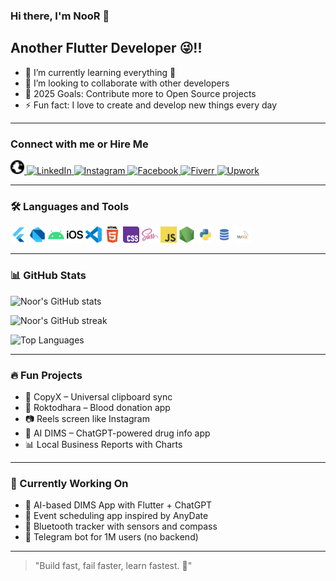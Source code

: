 <h3>Hi there, I'm NooR 👋</h3>

<h2>Another Flutter Developer 😜!!</h2>

<ul>
  <li>🌱 I’m currently learning everything 🤣</li>
  <li>👯 I’m looking to collaborate with other developers</li>
  <li>🥅 2025 Goals: Contribute more to Open Source projects</li>
  <li>⚡ Fun fact: I love to create and develop new things every day</li>
</ul>

---

### Connect with me or Hire Me

<p>
  <a href="https://carboncodes.net" target="_blank">
    <img alt="Website" width="22px" src="https://raw.githubusercontent.com/iconic/open-iconic/master/svg/globe.svg" />
  </a>
  <a href="https://linkedin.com/in/oalinoor11" target="_blank">
    <img alt="LinkedIn" width="22px" src="https://cdn.jsdelivr.net/npm/simple-icons@v3/icons/linkedin.svg" />
  </a>
  <a href="https://instagram.com/oalinoor11" target="_blank">
    <img alt="Instagram" width="22px" src="https://cdn.jsdelivr.net/npm/simple-icons@v3/icons/instagram.svg" />
  </a>
  <a href="https://facebook.com/shahed.ofp" target="_blank">
    <img alt="Facebook" width="22px" src="https://cdn.jsdelivr.net/npm/simple-icons@v3/icons/facebook.svg" />
  </a>
  <a href="https://fiverr.com/shahedoalinoor" target="_blank">
    <img alt="Fiverr" width="22px" src="https://cdn.jsdelivr.net/npm/simple-icons@v3/icons/fiverr.svg" />
  </a>
  <a href="https://www.upwork.com/freelancers/oalinoor11" target="_blank">
    <img alt="Upwork" width="22px" src="https://cdn.jsdelivr.net/npm/simple-icons@v3/icons/upwork.svg" />
  </a>
</p>

---

### 🛠️ Languages and Tools

<p>
  <img src="https://raw.githubusercontent.com/github/explore/main/topics/flutter/flutter.png" alt="Flutter" width="26px" />
  <img src="https://raw.githubusercontent.com/github/explore/main/topics/dart/dart.png" alt="Dart" width="26px" />
  <img src="https://raw.githubusercontent.com/github/explore/main/topics/android/android.png" alt="Android" width="26px" />
  <img src="https://raw.githubusercontent.com/github/explore/main/topics/ios/ios.png" alt="iOS" width="26px" />
  <img src="https://raw.githubusercontent.com/github/explore/main/topics/visual-studio-code/visual-studio-code.png" alt="VS Code" width="26px" />
  <img src="https://raw.githubusercontent.com/github/explore/main/topics/html/html.png" alt="HTML5" width="26px" />
  <img src="https://raw.githubusercontent.com/github/explore/main/topics/css/css.png" alt="CSS3" width="26px" />
  <img src="https://raw.githubusercontent.com/github/explore/main/topics/sass/sass.png" alt="SASS" width="26px" />
  <img src="https://raw.githubusercontent.com/github/explore/main/topics/javascript/javascript.png" alt="JavaScript" width="26px" />
  <img src="https://raw.githubusercontent.com/github/explore/main/topics/nodejs/nodejs.png" alt="Node.js" width="26px" />
  <img src="https://raw.githubusercontent.com/github/explore/main/topics/python/python.png" alt="Python" width="26px" />
  <img src="https://raw.githubusercontent.com/github/explore/main/topics/sql/sql.png" alt="SQL" width="26px" />
  <img src="https://raw.githubusercontent.com/github/explore/main/topics/mysql/mysql.png" alt="MySQL" width="26px" />
</p>

---

### 📊 GitHub Stats

<p align="left">
  <img src="https://github-readme-stats.vercel.app/api?username=oalinoor11&show_icons=true&theme=radical" alt="Noor's GitHub stats" />
</p>

<p align="left">
  <img src="https://github-readme-streak-stats.herokuapp.com/?user=oalinoor11&theme=radical" alt="Noor's GitHub streak" />
</p>

<p align="left">
  <img src="https://github-readme-stats.vercel.app/api/top-langs/?username=oalinoor11&layout=compact&theme=radical" alt="Top Languages" />
</p>

---

### 🔥 Fun Projects

- 📱 CopyX – Universal clipboard sync  
- 💉 Roktodhara – Blood donation app  
- 📷 Reels screen like Instagram  
- 💊 AI DIMS – ChatGPT-powered drug info app  
- 📊 Local Business Reports with Charts

---

### 🎯 Currently Working On

- 🤖 AI-based DIMS App with Flutter + ChatGPT  
- 📅 Event scheduling app inspired by AnyDate  
- 📡 Bluetooth tracker with sensors and compass  
- 🧠 Telegram bot for 1M users (no backend)

---

> "Build fast, fail faster, learn fastest. 🚀"


